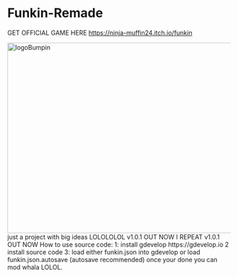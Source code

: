 # Funkin-Remade
GET OFFICIAL GAME HERE https://ninja-muffin24.itch.io/funkin

<img width="806" height="429" alt="logoBumpin" src="https://github.com/user-attachments/assets/b5fb50ed-61ea-42bf-aa23-0f531dd94b7a" />
just a project with big ideas LOLOLOLOL
v1.0.1 OUT NOW I REPEAT v1.0.1 OUT NOW
How to use source code:
1: install gdevelop https://gdevelop.io
2 install source code
3: load either funkin.json into gdevelop or load funkin.json.autosave
(autosave recommended)
once your done you can mod whala LOLOL.
